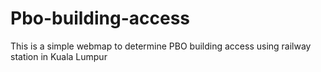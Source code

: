 # Pbo-building-access
This is a simple webmap to determine PBO building access using railway station in Kuala Lumpur
